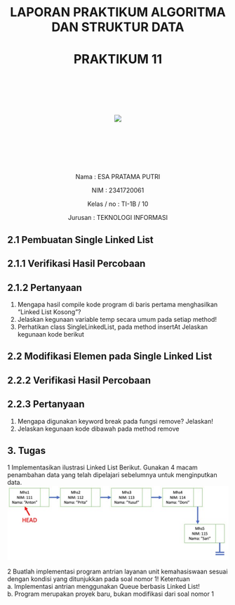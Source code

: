 # <p align ="center">  LAPORAN PRAKTIKUM ALGORITMA DAN STRUKTUR DATA </p>
# <p align ="center">  PRAKTIKUM 11 </p>
<br><br><br><br>

<p align="center">
   <img src="https://static.wikia.nocookie.net/logopedia/images/8/8a/Politeknik_Negeri_Malang.png/revision/latest?cb=20190922202558" width="30%"> </p>

<br><br><br><br><br>

<p align = "center"> Nama       : ESA PRATAMA PUTRI </p>
<p align = "center"> NIM        : 2341720061 </p>
<p align = "center"> Kelas / no : TI-1B / 10 </p>
<p align = "center"> Jurusan    : TEKNOLOGI INFORMASI </p>

## 2.1 Pembuatan Single Linked List
## 2.1.1 Verifikasi Hasil Percobaan
## 2.1.2 Pertanyaan
1. Mengapa hasil compile kode program di baris pertama menghasilkan “Linked List Kosong”? <br>
2. Jelaskan kegunaan variable temp secara umum pada setiap method! <br>
3. Perhatikan class SingleLinkedList, pada method insertAt Jelaskan kegunaan kode berikut <br>

## 2.2 Modifikasi Elemen pada Single Linked List
## 2.2.2 Verifikasi Hasil Percobaan
## 2.2.3 Pertanyaan
1. Mengapa digunakan keyword break pada fungsi remove? Jelaskan! <br>
2. Jelaskan kegunaan kode dibawah pada method remove <br>

## 3. Tugas
1 Implementasikan ilustrasi Linked List Berikut. Gunakan 4 macam penambahan data yang telah dipelajari sebelumnya untuk menginputkan data. <br>
![alt text](<img/P11 T1.jpg>) <br>

2 Buatlah implementasi program antrian layanan unit kemahasiswaan sesuai dengan kondisi yang ditunjukkan pada soal nomor 1! Ketentuan <br>
a. Implementasi antrian menggunakan Queue berbasis Linked List! <br>
b. Program merupakan proyek baru, bukan modifikasi dari soal nomor 1 <br>